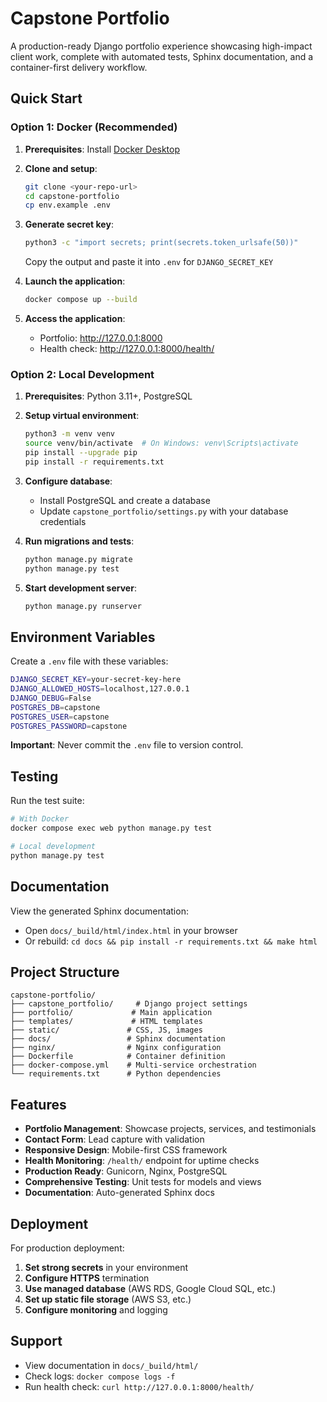 # Capstone Portfolio

A production-ready Django portfolio experience showcasing high-impact client work,
complete with automated tests, Sphinx documentation, and a container-first delivery
workflow.

## Quick Start

### Option 1: Docker (Recommended)

1. **Prerequisites**: Install [Docker Desktop](https://www.docker.com/products/docker-desktop/)

2. **Clone and setup**:
   ```bash
   git clone <your-repo-url>
   cd capstone-portfolio
   cp env.example .env
   ```

3. **Generate secret key**:
   ```bash
   python3 -c "import secrets; print(secrets.token_urlsafe(50))"
   ```
   Copy the output and paste it into `.env` for `DJANGO_SECRET_KEY`

4. **Launch the application**:
   ```bash
   docker compose up --build
   ```

5. **Access the application**:
   - Portfolio: http://127.0.0.1:8000
   - Health check: http://127.0.0.1:8000/health/

### Option 2: Local Development

1. **Prerequisites**: Python 3.11+, PostgreSQL

2. **Setup virtual environment**:
   ```bash
   python3 -m venv venv
   source venv/bin/activate  # On Windows: venv\Scripts\activate
   pip install --upgrade pip
   pip install -r requirements.txt
   ```

3. **Configure database**:
   - Install PostgreSQL and create a database
   - Update `capstone_portfolio/settings.py` with your database credentials

4. **Run migrations and tests**:
   ```bash
   python manage.py migrate
   python manage.py test
   ```

5. **Start development server**:
   ```bash
   python manage.py runserver
   ```

## Environment Variables

Create a `.env` file with these variables:

```bash
DJANGO_SECRET_KEY=your-secret-key-here
DJANGO_ALLOWED_HOSTS=localhost,127.0.0.1
DJANGO_DEBUG=False
POSTGRES_DB=capstone
POSTGRES_USER=capstone
POSTGRES_PASSWORD=capstone
```

**Important**: Never commit the `.env` file to version control.

## Testing

Run the test suite:
```bash
# With Docker
docker compose exec web python manage.py test

# Local development
python manage.py test
```

## Documentation

View the generated Sphinx documentation:
- Open `docs/_build/html/index.html` in your browser
- Or rebuild: `cd docs && pip install -r requirements.txt && make html`

## Project Structure

```
capstone-portfolio/
├── capstone_portfolio/     # Django project settings
├── portfolio/             # Main application
├── templates/             # HTML templates
├── static/               # CSS, JS, images
├── docs/                 # Sphinx documentation
├── nginx/                # Nginx configuration
├── Dockerfile            # Container definition
├── docker-compose.yml    # Multi-service orchestration
└── requirements.txt      # Python dependencies
```

## Features

- **Portfolio Management**: Showcase projects, services, and testimonials
- **Contact Form**: Lead capture with validation
- **Responsive Design**: Mobile-first CSS framework
- **Health Monitoring**: `/health/` endpoint for uptime checks
- **Production Ready**: Gunicorn, Nginx, PostgreSQL
- **Comprehensive Testing**: Unit tests for models and views
- **Documentation**: Auto-generated Sphinx docs

## Deployment

For production deployment:

1. **Set strong secrets** in your environment
2. **Configure HTTPS** termination
3. **Use managed database** (AWS RDS, Google Cloud SQL, etc.)
4. **Set up static file storage** (AWS S3, etc.)
5. **Configure monitoring** and logging

## Support

- View documentation in `docs/_build/html/`
- Check logs: `docker compose logs -f`
- Run health check: `curl http://127.0.0.1:8000/health/`